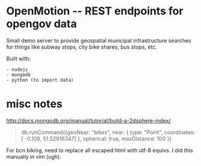 OpenMotion -- REST endpoints for opengov data
=============================================

Small demo server to provide geospatial municipal infrastructure searches
for things like subway stops, city bike shares, bus stops, etc.

Built with:

    - nodejs
    - mongodb
    - python (to import data)


misc notes
==========

http://docs.mongodb.org/manual/tutorial/build-a-2dsphere-index/

> db.runCommand({geoNear: "bikes", near: { type: "Point", coordinates: [ -0.109, 51.52916347] }, spherical: true, maxDistance: 100 })

For bcn biking, need to replace all escaped html with utf-8 equivs. I did
this manually in vim (ugh).
